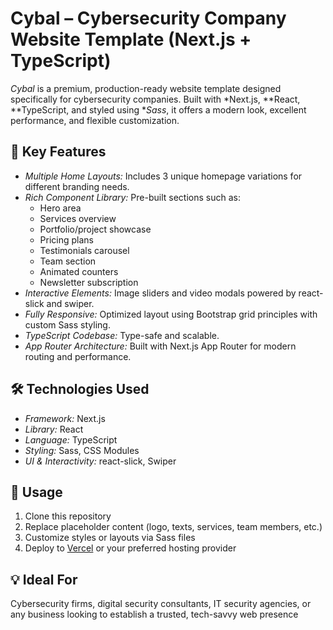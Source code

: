 # Cybal – Cybersecurity Company Website Template (Next.js + TypeScript)

*Cybal* is a premium, production-ready website template designed specifically for cybersecurity companies. Built with *Next.js, **React, **TypeScript, and styled using **Sass*, it offers a modern look, excellent performance, and flexible customization.

## 🔐 Key Features
- *Multiple Home Layouts:* Includes 3 unique homepage variations for different branding needs.
- *Rich Component Library:* Pre-built sections such as:
  - Hero area
  - Services overview
  - Portfolio/project showcase
  - Pricing plans
  - Testimonials carousel
  - Team section
  - Animated counters
  - Newsletter subscription
- *Interactive Elements:* Image sliders and video modals powered by react-slick and swiper.
- *Fully Responsive:* Optimized layout using Bootstrap grid principles with custom Sass styling.
- *TypeScript Codebase:* Type-safe and scalable.
- *App Router Architecture:* Built with Next.js App Router for modern routing and performance.

## 🛠 Technologies Used
- *Framework:* Next.js
- *Library:* React
- *Language:* TypeScript
- *Styling:* Sass, CSS Modules
- *UI & Interactivity:* react-slick, Swiper

## 🚀 Usage
1. Clone this repository
2. Replace placeholder content (logo, texts, services, team members, etc.)
3. Customize styles or layouts via Sass files
4. Deploy to [Vercel](https://vercel.com/) or your preferred hosting provider

## 💡 Ideal For
Cybersecurity firms, digital security consultants, IT security agencies, or any business looking to establish a trusted, tech-savvy web presence
